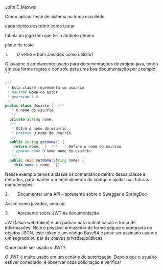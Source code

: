 John C.Maxwell

Como aplicar teste de sistema no tema escolhido 

cada tópico descobrir como testar 

tabela do jogo tem que ter o atributo gênero

plano  de teste

1.       O velho e bom Javadoc como utilizar?

O javadoc é amplamente usado para documentações de projeto java, tendo em sua forma regras e controle para uma boa documentação por exemplo:		 ```
``` java
/**
 * Esta classe representa um usuário.
 * @author Nome do Autor
 * @version 1.0
 */
public class Usuario {  /**
   * O nome do usuário.
   */
  private String nome;
  /**
   * Obtém o nome do usuário.
   * @return O nome do usuário.
   */
  public String getNome() {
    return nome;  }  /**   * Define o nome do usuário.
   * @param nome O novo nome do usuário.
   */
  public void setNome(String nome) {
    this.nome = nome;  }}
```
Nesse exemplo temos a classe os comentários dentro dessa classe e métodos, para manter um entendimento do código e ajudar nas futuras manutenções

2.       Documentar uma API – apresente sobre o Swagger e SpringDoc

Assim como javadoc, uma api

3.       Apresente sobre JWT na documentação

JWT(Json web token) é um padrão para autenticação e troca de informações.
Nele é possível armazenar de forma segura e compacta no objetos JSON, este token é um código Base64 e pose ser assinado usando um segredo ou par de chaves privadas/públicas.

Onde pode ser usado o JWT?

O JWT é muito usado em um cenário de autorização. Depois que o usuário estiver conectado, é  observar cada solicitação e verificar  